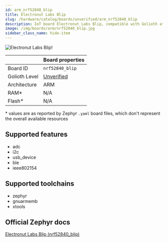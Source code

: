 ```yaml
---
id: arm_nrf52840_blip
title: Electronut Labs Blip
slug: /hardware/catalog/boards/unverified/arm_nrf52840_blip
description: IoT board Electronut Labs Blip, compatible with Golioth at unverified level.
image: /img/boards/arm/nrf52840_blip.jpg
sidebar_class_name: hide-item
---
```


[//]: # (This is an auto-generated file, do not edit! Changes to it will be lost upon re-generation)

![Electronut Labs Blip!](/img/boards/arm/nrf52840_blip.jpg "Electronut Labs Blip")

|                | Board properties     |
| -------------  | -------------------- |
| Board ID       | `nrf52840_blip` |
| Golioth Level  | [Unverified](/hardware#unverified-boards) |
| Architecture   | ARM |
| RAM*           | N/A |
| Flash*         | N/A |

\* values are as reported by Zephyr `.yaml` board files, which don't represent the overall available resources



## Supported features

* adc
* i2c
* usb_device
* ble
* ieee802154

## Supported toolchains

* zephyr
* gnuarmemb
* xtools

## Official Zephyr docs

[Electronut Labs Blip (nrf52840_blip)](https://docs.zephyrproject.org/latest/boards/arm/nrf52840_blip/doc/index.html)
